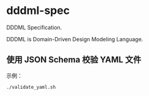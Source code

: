 # dddml-spec

DDDML Specification. 

DDDML is Domain-Driven Design Modeling Language.



## 使用 JSON Schema 校验 YAML 文件

示例：

```shell
./validate_yaml.sh
```


